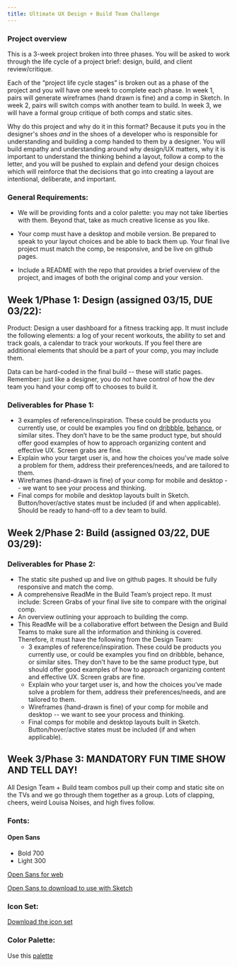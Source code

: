 ```yaml
---
title: Ultimate UX Design + Build Team Challenge
---
```


### Project overview

This is a 3-week project broken into three phases. You will be asked to work through the life cycle of a project brief: design, build, and client review/critique.

Each of the “project life cycle stages” is broken out as a phase of the project and you will have one week to complete each phase. In week 1, pairs will generate wireframes (hand drawn is fine) and a comp in Sketch. In week 2, pairs will switch comps with another team to build. In week 3, we will have a formal group critique of both comps and static sites.

Why do this project and why do it in this format? Because it puts you in the designer's shoes _and_ in the shoes of a developer who is responsible for understanding and building a comp handed to them by a designer. You will build empathy and understanding around why design/UX matters, why it is important to understand the thinking behind a layout, follow a comp to the letter, and you will be pushed to explain and defend your design choices which will reinforce that the decisions that go into creating a layout are intentional, deliberate, and important.

### General Requirements:

- We will be providing fonts and a color palette: you may not take liberties with them. Beyond that, take as much creative license as you like.

 - Your comp must have a desktop and mobile version. Be prepared to speak to your layout choices and be able to back them up.
Your final live project must match the comp, be responsive, and be live on github pages.

 - Include a README with the repo that provides a brief overview of the project, and images of both the original comp and your version.


## Week 1/Phase 1: Design (assigned 03/15, DUE 03/22):

Product: Design a user dashboard for a fitness tracking app. It must include the following elements: a log of your recent workouts, the ability to set and track goals, a calendar to track your workouts. If you feel there are additional elements that should be a part of your comp, you may include them.

Data can be hard-coded in the final build -- these will static pages. Remember: just like a designer, you do not have control of how the dev team you hand your comp off to chooses to build it.

### Deliverables for Phase 1:

 - 3 examples of reference/inspiration. These could be products you currently use, or could be examples you find on [dribbble](https://dribbble.com/), [behance](https://www.behance.net/), or similar sites. They don’t have to be the same product type, but should offer good examples of how to approach organizing content and effective UX. Screen grabs are fine.
 - Explain who your target user is, and how the choices you’ve made solve a problem for them, address their preferences/needs, and are tailored to them.
 - Wireframes (hand-drawn is fine) of your comp for mobile and desktop -- we want to see your process and thinking.
 - Final comps for mobile and desktop layouts built in Sketch. Button/hover/active states must be included (if and when applicable). Should be ready to hand-off to a dev team to build.

## Week 2/Phase 2: Build (assigned 03/22, DUE 03/29):

### Deliverables for Phase 2:

- The static site pushed up and live on github pages. It should be fully responsive and match the comp.
- A comprehensive ReadMe in the Build Team’s project repo. It must include:
Screen Grabs of your final live site to compare with the original comp.
- An overview outlining your approach to building the comp.
- This ReadMe will be a collaborative effort between the Design and Build Teams to make sure all the information and thinking is covered. Therefore, it must have the following from the Design Team:
  - 3 examples of reference/inspiration. These could be products you currently use, or could be examples you find on dribbble, behance, or similar sites. They don’t have to be the same product type, but should offer good examples of how to approach organizing content and effective UX. Screen grabs are fine.
  - Explain who your target user is, and how the choices you’ve made solve a problem for them, address their preferences/needs, and are tailored to them.
  - Wireframes (hand-drawn is fine) of your comp for mobile and desktop -- we want to see your process and thinking.
  - Final comps for mobile and desktop layouts built in Sketch. Button/hover/active states must be included (if and when applicable).


## Week 3/Phase 3: MANDATORY FUN TIME SHOW AND TELL DAY!

All Design Team + Build team combos pull up their comp and static site on the TVs and we go through them together as a group. Lots of clapping, cheers, weird Louisa Noises, and high fives follow.


### Fonts:

#### Open Sans

- Bold 700
- Light 300

[Open Sans for web](https://fonts.google.com/specimen/Open+Sans)

[Open Sans to download to use with Sketch](https://drive.google.com/drive/folders/0B_lPnjyMN6-CSzF5bGVpZXJPM2s?usp=sharing)

### Icon Set:

[Download the icon set](https://www.sketchappsources.com/free-source/2039-basic-icons-sketch-freebie-resource.html)

### Color Palette:

Use this [palette](https://coolors.co/b8d8d8-7a9e9f-4f6367-eef5db-fe5f55)
